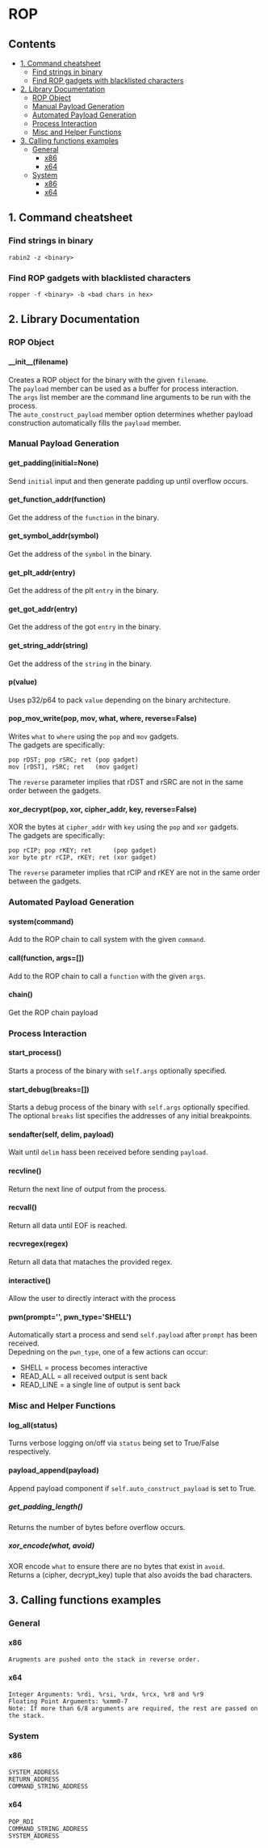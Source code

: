 # ROP
## Contents
- [1. Command cheatsheet](#1-command-cheatsheet)
  * [Find strings in binary](#find-strings-in-binary)
  * [Find ROP gadgets with blacklisted characters](#find-rop-gadgets-with-blacklisted-characters)
- [2. Library Documentation](#2-library-documentation)
  * [ROP Object](#rop-object)
  * [Manual Payload Generation](#manual-payload-generation)
  * [Automated Payload Generation](#automated-payload-generation)
  * [Process Interaction](#process-interaction)
  * [Misc and Helper Functions](#misc-and-helper-functions)
- [3. Calling functions examples](#3-calling-functions-examples)
  * [General](#general)
    + [x86](#x86)
    + [x64](#x64)
  * [System](#system)
    + [x86](#x86)
    + [x64](#x64)


## 1. Command cheatsheet
### Find strings in binary
`rabin2 -z <binary>`
### Find ROP gadgets with blacklisted characters
`ropper -f <binary> -b <bad chars in hex>`


## 2. Library Documentation
### ROP Object
#### \_\_init\_\_(filename)
Creates a ROP object for the binary with the given `filename`.  
The `payload` member can be used as a buffer for process interaction.  
The `args` list member are the command line arguments to be run with the process.  
The `auto_construct_payload` member option determines whether payload construction automatically fills the `payload` member.

### Manual Payload Generation
#### get_padding(initial=None)
Send `initial` input and then generate padding up until overflow occurs.
#### get_function_addr(function)
Get the address of the `function` in the binary.
#### get_symbol_addr(symbol)
Get the address of the `symbol` in the binary.
#### get_plt_addr(entry)
Get the address of the plt `entry` in the binary.
#### get_got_addr(entry)
Get the address of the got `entry` in the binary.
#### get_string_addr(string)
Get the address of the `string` in the binary.
#### p(value)
Uses p32/p64 to pack `value` depending on the binary architecture.
#### pop_mov_write(pop, mov, what, where, reverse=False)
Writes `what` to `where` using the `pop` and `mov` gadgets.  
The gadgets are specifically:
```
pop rDST; pop rSRC; ret (pop gadget)
mov [rDST], rSRC; ret   (mov gadget)
```
The `reverse` parameter implies that rDST and rSRC are not in the same order between the gadgets.
#### xor_decrypt(pop, xor, cipher_addr, key, reverse=False)
XOR the bytes at `cipher_addr` with `key` using the `pop` and `xor` gadgets.  
The gadgets are specifically:
```
pop rCIP; pop rKEY; ret      (pop gadget)
xor byte ptr rCIP, rKEY; ret (xor gadget)
```
The `reverse` parameter implies that rCIP and rKEY are not in the same order between the gadgets.

### Automated Payload Generation
#### system(command)
Add to the ROP chain to call system with the given `command`.
#### call(function, args=[])
Add to the ROP chain to call a `function` with the given `args`.
#### chain()
Get the ROP chain payload

### Process Interaction
#### start_process()
Starts a process of the binary with `self.args` optionally specified.
#### start_debug(breaks=[])
Starts a debug process of the binary with `self.args` optionally specified.  
The optional `breaks` list specifies the addresses of any initial breakpoints.
#### sendafter(self, delim, payload)
Wait until `delim` hass been received before sending `payload`.
#### recvline()
Return the next line of output from the process.
#### recvall()
Return all data until EOF is reached.
#### recvregex(regex)
Return all data that mataches the provided regex.
#### interactive()
Allow the user to directly interact with the process
#### pwn(prompt='', pwn_type='SHELL')
Automatically start a process and send `self.payload` after `prompt` has been received.  
Depedning on the `pwn_type`, one of a few actions can occur:  
- SHELL = process becomes interactive
- READ_ALL = all received output is sent back
- READ_LINE = a single line of output is sent back

### Misc and Helper Functions
#### log_all(status)
Turns verbose logging on/off via `status` being set to True/False respectively.
#### payload_append(payload)
Append payload component if `self.auto_construct_payload` is set to True.
##### get_padding_length()
Returns the number of bytes before overflow occurs.
##### xor_encode(what, avoid)
XOR encode `what` to ensure there are no bytes that exist in `avoid`.  
Returns a (cipher, decrypt_key) tuple that also avoids the bad characters.


## 3. Calling functions examples
### General
#### x86
```
Arugments are pushed onto the stack in reverse order.
```
#### x64
```
Integer Arguments: %rdi, %rsi, %rdx, %rcx, %r8 and %r9
Floating Point Arguments: %xmm0-7
Note: If more than 6/8 arguments are required, the rest are passed on the stack.
```
### System
#### x86
```
SYSTEM_ADDRESS
RETURN_ADDRESS
COMMAND_STRING_ADDRESS
```
#### x64
```
POP_RDI
COMMAND_STRING_ADDRESS
SYSTEM_ADDRESS
```
